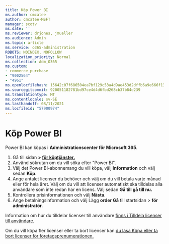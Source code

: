 ```yaml
---
title: Köp Power BI
ms.author: cmcatee
author: cmcatee-MSFT
manager: scotv
ms.date: ''
ms.reviewer: drjones, jmueller
ms.audience: Admin
ms.topic: article
ms.service: o365-administration
ROBOTS: NOINDEX, NOFOLLOW
localization_priority: Normal
ms.collection: Adm_O365
ms.custom:
- commerce_purchase
- "9002564"
- "4961"
ms.openlocfilehash: 15642c07f686504ea7bf129c53a4d9ae453d2dffb6a9e666f1312ed35acf9c16
ms.sourcegitcommit: 920051182781bd97ce4d4d6fbd268cb37b84d239
ms.translationtype: MT
ms.contentlocale: sv-SE
ms.lasthandoff: 08/11/2021
ms.locfileid: "57900974"
---
```

# <a name="purchase-power-bi"></a>Köp Power BI

Power BI kan köpas i **Administrationscenter för Microsoft 365**.

1. Gå till sidan **> [för köptjänster.](https://go.microsoft.com/fwlink/p/?linkid=868433)**
2. Använd sökrutan om du vill söka efter "Power BI".
3. Välj det Power BI-abonnemang du vill köpa, välj **Information** och välj sedan **Köp**.
4. Ange antalet licenser du behöver och välj om du vill betala varje månad eller för hela året. Välj om du vill att licenser automatiskt ska tilldelas alla användare som inte redan har en licens. Välj sedan **Gå till gå till nu.**
5. Kontrollera prisinformationen och välj **Nästa**.
6. Ange betalningsinformation och välj Lägg **order Gå** till startsidan  >  **för administratör.**

Information om hur du tilldelar licenser till användare [finns i Tilldela licenser till användare.](https://docs.microsoft.com/microsoft-365/admin/manage/assign-licenses-to-users)

Om du vill köpa fler licenser eller ta bort licenser kan [du läsa Köpa eller ta bort licenser för företagsprenumerationen.](https://docs.microsoft.com/microsoft-365/commerce/licenses/buy-licenses)